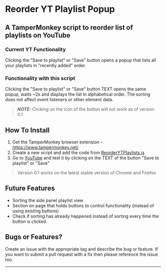 # Reorder YT Playlist Popup

## A TamperMonkey script to reorder list of playlists on YouTube

### Current YT Functionality
Clicking the "Save to playlist" or "Save" button opens a popup that lists all your playlists in "recently added" order.

### Functionality with this script
Clicking the "Save to playlist" or "Save" button TEXT opens the same popup, waits ~2s and displays the list in alphabetical order. The sorting does not affect event listeners or other element data.

> **_NOTE:_** Clicking on the icon of the button will not work as of version 0.1

## How To Install
 1. Get the TamperMonkey browser extension - https://www.tampermonkey.net/
 2. Create a new script and add the code from [ReorderYTPlaylists.js](ReorderYTPlaylists.user.js)
 3. Go to [YouTube](https://www.youtube.com) and test it by clicking on the TEXT of the button "Save to playlist" or "Save"

> Version 0.1 works on the latest stable version of Chrome and Firefox

## Future Features
 * Sorting the side panel playlist view
 * Section on page that holds buttons to control functionality (instead of using existing buttons)
 * Check if sorting has already happened instead of sorting every time the button is clicked.

## Bugs or Features?
Create an issue with the appropriate tag and describe the bug or feature. If you want to submit a pull request with a fix then please reference the issue too.

---
